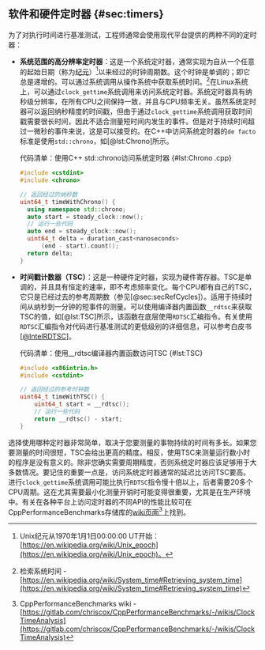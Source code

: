 ## 软件和硬件定时器 {#sec:timers}

为了对执行时间进行基准测试，工程师通常会使用现代平台提供的两种不同的定时器：

- **系统范围的高分辨率定时器**：这是一个系统定时器，通常实现为自从一个任意的起始日期（称为[纪元](https://en.wikipedia.org/wiki/Epoch_(computing))）[^1]以来经过的时钟周期数。这个时钟是单调的；即它总是递增的。可以通过系统调用从操作系统中获取系统时间。[^2]在Linux系统上，可以通过`clock_gettime`系统调用来访问系统定时器。系统定时器具有纳秒级分辨率，在所有CPU之间保持一致，并且与CPU频率无关。虽然系统定时器可以返回纳秒精度的时间戳，但由于通过`clock_gettime`系统调用获取时间戳需要很长时间，因此不适合测量短时间内发生的事件。但是对于持续时间超过一微秒的事件来说，这是可以接受的。在C++中访问系统定时器的`de facto`标准是使用`std::chrono`，如[@lst:Chrono]所示。

  代码清单：使用C++ std::chrono访问系统定时器 {#lst:Chrono .cpp}
  ```cpp
  #include <cstdint>
  #include <chrono>

  // 返回经过的纳秒数
  uint64_t timeWithChrono() {
    using namespace std::chrono;
    auto start = steady_clock::now();
    // 运行一些代码
    auto end = steady_clock::now();
    uint64_t delta = duration_cast<nanoseconds>
        (end - start).count();
    return delta;
  }
  ```

- **时间戳计数器（TSC）**：这是一种硬件定时器，实现为硬件寄存器。TSC是单调的，并且具有恒定的速率，即不考虑频率变化。每个CPU都有自己的TSC，它只是已经过去的参考周期数（参见[@sec:secRefCycles]）。适用于持续时间从纳秒到一分钟的短事件的测量。可以使用编译器内置函数`__rdtsc`来获取TSC的值，如[@lst:TSC]所示，该函数在底层使用`RDTSC`汇编指令。有关使用`RDTSC`汇编指令对代码进行基准测试的更低级别的详细信息，可以参考白皮书[[@IntelRDTSC](../References.md#IntelRDTSC)]。

  代码清单：使用__rdtsc编译器内置函数访问TSC {#lst:TSC}
  ```cpp
  #include <x86intrin.h>
  #include <cstdint>
  
  // 返回经过的参考时钟数
  uint64_t timeWithTSC() {
      uint64_t start = __rdtsc();
      // 运行一些代码
      return __rdtsc() - start;
  }
  ```

选择使用哪种定时器非常简单，取决于您要测量的事物持续的时间有多长。如果您要测量的时间很短，TSC会给出更高的精度。相反，使用TSC来测量运行数小时的程序是没有意义的。除非您确实需要周期精度，否则系统定时器应该足够用于大多数情况。要记住的重要一点是，访问系统定时器通常的延迟比访问TSC要高。进行`clock_gettime`系统调用可能比执行`RDTSC`指令慢十倍以上，后者需要20多个CPU周期。这在尤其需要最小化测量开销时可能变得很重要，尤其是在生产环境中。有关在各种平台上访问定时器的不同API的性能比较可在CppPerformanceBenchmarks存储库的[wiki页面](https://gitlab.com/chriscox/CppPerformanceBenchmarks/-/wikis/ClockTimeAnalysis)[^3]上找到。

[^1]: Unix纪元从1970年1月1日00:00:00 UT开始：[https://en.wikipedia.org/wiki/Unix_epoch](https://en.wikipedia.org/wiki/Unix_epoch)。
[^2]: 检索系统时间 - [https://en.wikipedia.org/wiki/System_time#Retrieving_system_time](https://en.wikipedia.org/wiki/System_time#Retrieving_system_time)
[^3]: CppPerformanceBenchmarks wiki - [https://gitlab.com/chriscox/CppPerformanceBenchmarks/-/wikis/ClockTimeAnalysis](https://gitlab.com/chriscox/CppPerformanceBenchmarks/-/wikis/ClockTimeAnalysis)
